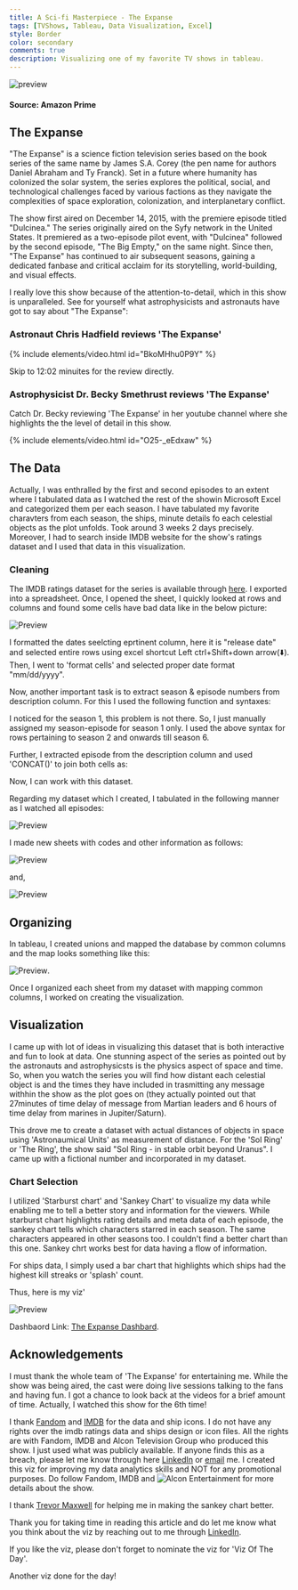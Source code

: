 ```yaml
---
title: A Sci-fi Masterpiece - The Expanse
tags: [TVShows, Tableau, Data Visualization, Excel]
style: Border
color: secondary
comments: true
description: Visualizing one of my favorite TV shows in tableau.
---
```


![preview](https://i.postimg.cc/RZjF32v9/The-expanse.png)
#### Source: Amazon Prime

## The Expanse
"The Expanse" is a science fiction television series based on the book series of the same name by James S.A. Corey (the pen name for authors Daniel Abraham and Ty Franck). Set in a future where humanity has colonized the solar system, the series explores the political, social, and technological challenges faced by various factions as they navigate the complexities of space exploration, colonization, and interplanetary conflict.

The show first aired on December 14, 2015, with the premiere episode titled "Dulcinea." The series originally aired on the Syfy network in the United States. It premiered as a two-episode pilot event, with "Dulcinea" followed by the second episode, "The Big Empty," on the same night. Since then, "The Expanse" has continued to air subsequent seasons, gaining a dedicated fanbase and critical acclaim for its storytelling, world-building, and visual effects.

I really love this show because of the attention-to-detail, which in this show is unparalleled. See for yourself what astrophysicists and astronauts have got to say about "The Expanse":

### Astronaut Chris Hadfield reviews 'The Expanse'

{% include elements/video.html id="BkoMHhu0P9Y" %}

Skip to 12:02 minuites for the review directly.

### Astrophysicist Dr. Becky Smethrust reviews 'The Expanse'

Catch Dr. Becky reviewing 'The Expanse' in her youtube channel where she highlights the the level of detail in this show. 

{% include elements/video.html id="O25-_eEdxaw" %}

## The Data

Actually, I was enthralled by the first and second episodes to an extent where I tabulated data as I watched the rest of the showin Microsoft Excel and categorized them per each season. I have tabulated my favorite charavters from each season, the ships, minute details fo each celestial objects as the plot unfolds. Took around 3 weeks 2 days precisely. Moreover, I had to search inside IMDB website for the show's ratings dataset and I used that data in this visualization.

### Cleaning

The IMDB ratings dataset for the series is available through [here](https://www.imdb.com/list/ls029322937/?sort=list_order,asc&st_dt=&mode=simple&page=1&ref_=ttls_vw_smp). I exported into a spreadsheet. Once, I opened the sheet, I quickly looked at rows and columns and found some cells have bad data like in the below picture:

![Preview](https://i.postimg.cc/NMc9PFC5/excel1.png)

I formatted the dates seelcting eprtinent column, here it is "release date" and selected entire rows using excel shortcut Left ctrl+Shift+down arrow(⬇️). Then, I went to 'format cells' and selected proper date format "mm/dd/yyyy".

Now, another important task is to extract season & episode numbers from description column. For this I used the following function and syntaxes:

<script src="https://gist.github.com/Krishna1594/9a300bae1c65f502e7c9eccd40afde1c.js"></script>

I noticed for the season 1, this problem is not there. So, I just manually assigned my season-episode for season 1 only. I used the above syntax for rows pertaining to season 2 and onwards till season 6.

Further, I extracted episode from the description column and used 'CONCAT()' to join both cells as:

<script src="https://gist.github.com/Krishna1594/35b69859a98eb5a712596ffd3437baf2.js"></script>

Now, I can work with this dataset.

Regarding my dataset which I created, I tabulated in the following manner as I watched all episodes:

![Preview](https://i.postimg.cc/44FtXfmF/excel2.png)

I made new sheets with codes and other information as follows:

![Preview](https://i.postimg.cc/BvMbNpFw/excel3.png)

and,

![Preview](https://i.postimg.cc/d3T0sKxz/excel4.png)

## Organizing

In tableau, I created unions and mapped the database by common columns and the map looks something like this:

![Preview](https://i.postimg.cc/QM45Vhft/tab1.png).

Once I organized each sheet from my dataset with mapping common columns, I worked on creating the visualization.

## Visualization

I came up with lot of ideas in visualizing this dataset that is both interactive and fun to look at data. One stunning aspect of the series as pointed out by the astronauts and astrophysicsts is the physics aspect of space and time. So, when you watch the series you will find how distant each celestial object is and the times they have included in trasmitting any message withhin the show as the plot goes on (they actually pointed out that 27minutes of time delay of message from Martian leaders and 6 hours of time delay from marines in Jupiter/Saturn).

This drove me to create a dataset with actual distances of objects in space using 'Astronaumical Units' as measurement of distance. For the 'Sol Ring' or 'The Ring', the show said "Sol Ring - in stable orbit beyond Uranus". I came up with a fictional number and incorporated in my dataset.

### Chart Selection

I utilized 'Starburst chart' and 'Sankey Chart' to visualize my data while enabling me to tell a better story and information for the viewers. While starburst chart highlights rating details and meta data of each episode, the sankey chart tells which characters starred in each season. The same characters appeared in other seasons too. I couldn't find a better chart than this one. Sankey chrt works best for data having a flow of information.

For ships data, I simply used a bar chart that highlights which ships had the highest kill streaks or 'splash' count.

Thus, here is my viz'

![Preview](https://i.postimg.cc/j2jFPxbF/viz.png)

Dashbaord Link: [The Expanse Dashbard](https://public.tableau.com/app/profile/krishna.n.bharatula/viz/TheExpanse/Dashboard1).

## Acknowledgements

I must thank the whole team of 'The Expanse' for entertaining me. While the show was being aired, the cast were doing live sessions talking to the fans and having fun. I got a chance to look back at the videos for a brief amount of time. Actually, I watched this show for the 6th time! 

I thank [Fandom](https://expanse.fandom.com/wiki/The_Expanse_Wiki) and [IMDB](https://www.imdb.com/?ref_=nv_home) for the data and ship icons. I do not have any rights over the imdb ratings data and ships design or icon files. All the rights are with Fandom, IMDB and Alcon Television Group who produced this show. I just used what was publicly available. If anyone finds this as a breach, please let me know through here [LinkedIn](https://www.linkedin.com/in/krishna-nischal-bharatula/) or [email](krishnanischal@hotmail.com) me. I created this viz for improving my data analytics skills and NOT for any promotional purposes. Do follow Fandom, IMDB and ![Alcon Entertainment](https://www.alconent.com/new-tv/the-expanse-seasons-1-6/?showpage=0) for more details about the show.

I thank [Trevor Maxwell](https://www.linkedin.com/in/trevor2maxwell/) for helping me in making the sankey chart better. 

Thank you for taking time in reading this article and do let me know what you think about the viz by reaching out to me through [LinkedIn](https://www.linkedin.com/in/krishna-nischal-bharatula/).

If you like the viz, please don't forget to nominate the viz for 'Viz Of The Day'.

Another viz done for the day!






